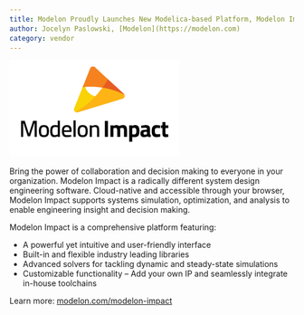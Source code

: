 ```yaml
---
title: Modelon Proudly Launches New Modelica-based Platform, Modelon Impact
author: Jocelyn Paslowski, [Modelon](https://modelon.com)
category: vendor
---
```


![](ModelonImpact_Logo_RGB.png)


Bring the power of collaboration and decision making to everyone in your organization. Modelon Impact is a radically different system design engineering software. Cloud-native and accessible through your browser, Modelon Impact supports systems simulation, optimization, and analysis to enable engineering insight and decision making.

Modelon Impact is a comprehensive platform featuring:

- A powerful yet intuitive and user-friendly interface
- Built-in and flexible industry leading libraries
- Advanced solvers for tackling dynamic and steady-state simulations
- Customizable functionality – Add your own IP and seamlessly integrate in-house toolchains

Learn more: [modelon.com/modelon-impact](https://www.modelon.com/modelon-impact)
